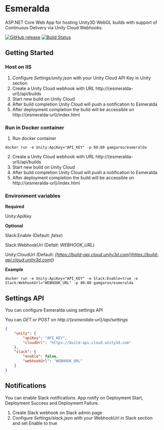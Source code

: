 # Esmeralda
ASP.NET Core Web App for hosting Unity3D WebGL builds with support of Continuous Delivery via Unity Cloud Webhooks.

[![GitHub release](https://img.shields.io/github/release/Gamgaroo/Esmeralda/all.svg)](https://GitHub.com/Gamgaroo/Esmeralda/releases/)
[![Build Status](https://travis-ci.org/Gamgaroo/Esmeralda.svg?branch=master)](https://travis-ci.org/Gamgaroo/Esmeralda)

## Getting Started
### Host on IIS
1) Configure *Settings/unity.json* with your Unity Cloud API Key in Unity section
2) Create a Unity Cloud webhook with URL http://{esmeralda-url}/api/builds
3) Start new build on Unity Cloud
4) After build completion Unity Cloud will push a notification to Esmeralda
5) After deployment completion the build will be accessible on http://{esmeralda-url}/index.html

### Run in Docker container
1) Run docker container
```
docker run -e Unity:ApiKey="API_KEY" -p 80:80 gamgaroo/esmeralda
```
2) Create a Unity Cloud webhook with URL http://{esmeralda-url}/api/builds
3) Start new build on Unity Cloud
4) After build completion Unity Cloud will push a notification to Esmeralda
5) After deployment completion the build will be accessible on http://{esmeralda-url}/index.html

### Environment variables

**Required**

Unity:ApiKey

**Optional**

Slack:Enable (Default: _false_)

Slack:WebhookUrl (Defalt: _WEBHOOK_URL_)

Unity:CloudUrl (Default: _[https://build-api.cloud.unity3d.com](https://build-api.cloud.unity3d.com)_)

**Example**
```
docker run -e Unity:ApiKey="API_KEY" -e Slack:Enable=true -e Slack:WebhookUrl="WEBHOOK_URL" -p 80:80 gamgaroo/esmeralda
```

## Settings API
You can configure Esmeralda using settings API

You can _GET_ or _POST_ on _http://{esmeralda-url}/api/settings_

```json
{
    "unity": {
        "apiKey": "API_KEY",
        "cloudUrl": "https://build-api.cloud.unity3d.com"
    },
    "slack": {
        "enable": false,
        "webhookUrl": "WEBHOOK_URL"
    }
}
```

## Notifications
You can enable Slack notifications. App notify on Deployment Start, Deployment Success and Deployment Failure.

1) Create Slack webhook on Slack admin page
2) Configure *Settings/slack.json* with your WebhookUrl in Slack section and set Enable to true
